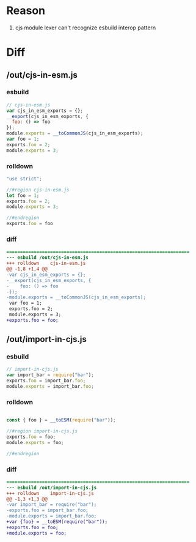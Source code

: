 # Reason
1. cjs module lexer can't recognize esbuild interop pattern
# Diff
## /out/cjs-in-esm.js
### esbuild
```js
// cjs-in-esm.js
var cjs_in_esm_exports = {};
__export(cjs_in_esm_exports, {
  foo: () => foo
});
module.exports = __toCommonJS(cjs_in_esm_exports);
var foo = 1;
exports.foo = 2;
module.exports = 3;
```
### rolldown
```js
"use strict";

//#region cjs-in-esm.js
let foo = 1;
exports.foo = 2;
module.exports = 3;

//#endregion
exports.foo = foo
```
### diff
```diff
===================================================================
--- esbuild	/out/cjs-in-esm.js
+++ rolldown	cjs-in-esm.js
@@ -1,8 +1,4 @@
-var cjs_in_esm_exports = {};
-__export(cjs_in_esm_exports, {
-    foo: () => foo
-});
-module.exports = __toCommonJS(cjs_in_esm_exports);
 var foo = 1;
 exports.foo = 2;
 module.exports = 3;
+exports.foo = foo;

```
## /out/import-in-cjs.js
### esbuild
```js
// import-in-cjs.js
var import_bar = require("bar");
exports.foo = import_bar.foo;
module.exports = import_bar.foo;
```
### rolldown
```js

const { foo } = __toESM(require("bar"));

//#region import-in-cjs.js
exports.foo = foo;
module.exports = foo;

//#endregion
```
### diff
```diff
===================================================================
--- esbuild	/out/import-in-cjs.js
+++ rolldown	import-in-cjs.js
@@ -1,3 +1,3 @@
-var import_bar = require("bar");
-exports.foo = import_bar.foo;
-module.exports = import_bar.foo;
+var {foo} = __toESM(require("bar"));
+exports.foo = foo;
+module.exports = foo;

```